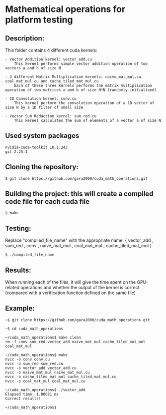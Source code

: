 # Mathematical operations for platform testing

## Description:
This folder contains 4 different cuda kernels:

	- Vector Addition kernel: vector_add.cu
		This kernel performs simple vector addition operation of two vectors a and b of size N

	- 3 different Matrix Multiplication kernels: naive_mat_mul.cu, coal_mat_mul.cu and cache_tiled_mat_mul.cu
		Each of these three kernels performs the matrix multiplication operation of two matrices a and b of size N*N (randomly initialized)

	- 1D Convolution kernel: conv.cu
		This kernel perform the convolution operation of a 1D vector of size N by a 1D filter of small size

	- Vector Sum Reduction kernel: sum_red.cu
		This kernel calculates the sum of elements of a vector a of size N

## Used system packages
	nvidia-cuda-toolkit	10.1.243
	git	2.25.1 

## Cloning the repository:
	$ git clone https://github.com/gara2000/cuda_math_operations.git 

## Building the project: this will create a compiled code file for each cuda file
	$ make
	
## Testing:
Replace "compiled_file_name" with the appropriate name: { vector_add , sum_red , conv , naive_mat_mul , coal_mat_mul , cache_tiled_mat_mul }

	$ ./compiled_file_name

## Results:
When running each of the files, it will give the time spent on the GPU-related operations and whether the output of the kernel is correct (compared with a verification function defined on the same file)

## Example:
	~$ git clone https://github.com/gara2000/cuda_math_operations.git

	~$ cd cuda_math_operations

	~/cuda_math_operations$ make clean
	rm -f conv sum_red vector_add naive_mat_mul cache_tiled_mat_mul coal_mat_mul

	~/cuda_math_operations$ make
	nvcc -o conv conv.cu
	nvcc -o sum_red sum_red.cu
	nvcc -o vector_add vector_add.cu
	nvcc -o naive_mat_mul naive_mat_mul.cu
	nvcc -o cache_tiled_mat_mul cache_tiled_mat_mul.cu
	nvcc -o coal_mat_mul coal_mat_mul.cu

	~/cuda_math_operations$ ./vector_add
	Elapsed time: 1.80681 ms
	Correct results!

	~/cuda_math_operations$
